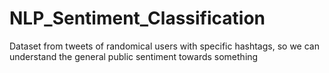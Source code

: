 # NLP_Sentiment_Classification
Dataset from tweets of randomical users with specific hashtags, so we can understand the general public sentiment towards something
